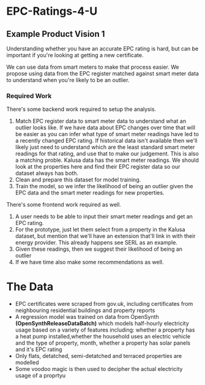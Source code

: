 # EPC-Ratings-4-U

## Example Product Vision 1

Understanding whether you have an accurate EPC rating is hard, but can be important if you're looking at getting a new certificate. 

We can use data from smart meters to make that process easier. We propose using data from the EPC register matched against smart meter data to understand when you're likely to be an outlier.

### Required Work

There's some backend work required to setup the analysis.
1. Match EPC register data to smart meter data to understand what an outlier looks like. If we have data about EPC changes over time that will be easier as you can infer what type of smart meter readings have led to a recently changed EPC rating. If historical data isn't available then we'll likely just need to understand which are the least standard smart meter readings for that rating, and use that to make our judgement. This is also a matching proble. Kalusa data has the smart meter readings. We should look at the properties here and find their EPC register data so our dataset always has both.
2. Clean and prepare this dataset for model training.
3. Train the model, so we infer the likelihood of being an outlier given the EPC data and the smart meter readings for new properties.

There's some frontend work required as well.
1. A user needs to be able to input their smart meter readings and get an EPC rating.
2. For the prototype, just let them select from a property in the Kalusa dataset, but mention that we'll have an extension that'll link in with their energy provider. This already happens see SERL as an example.
3. Given these readings, then we suggest their likelihood of being an outlier
4. If we have time also make some recommendations as well.

# The Data
- EPC certificates were scraped from gov.uk, including certificates from neighbouring residential buildings and property reports
- A regression model was trained on data from OpenSynth __(OpenSynthReleaseDataBatch)__ which models half-hourly electricity usage based on a variety of features including: whether a property has a heat pump installed,whether the household uses an electric vehicle and the type of property, month, whether a property has solar panels and it's EPC rating
- Only flats, detatched, semi-detatched and terraced properties are modelled 
-  Some voodoo magic is then used to decipher the actual electricity usage of a proprtyu
